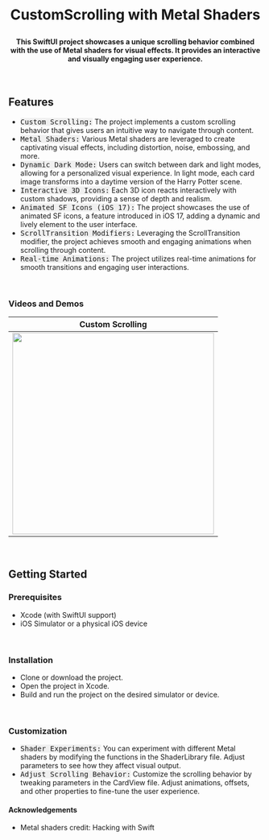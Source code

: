 # <p align="center"><b>CustomScrolling with Metal Shaders</b></p>


#### <p align="center"> This SwiftUI project showcases a unique scrolling behavior combined with the use of Metal shaders for visual effects. It provides an interactive and visually engaging user experience.
</p>

<br>

## **Features**
- <kbd style="background-color: #f0f0f0">Custom Scrolling:</kbd> The project implements a custom scrolling behavior that gives users an intuitive way to navigate through content.
- <kbd style="background-color: #f0f0f0">Metal Shaders:</kbd> Various Metal shaders are leveraged to create captivating visual effects, including distortion, noise, embossing, and more.
- <kbd style="background-color: #f0f0f0">Dynamic Dark Mode:</kbd> Users can switch between dark and light modes, allowing for a personalized visual experience. In light mode, each card image transforms into a daytime version of the Harry Potter scene.
- <kbd style="background-color: #f0f0f0">Interactive 3D Icons:</kbd> Each 3D icon reacts interactively with custom shadows, providing a sense of depth and realism.
- <kbd style="background-color: #f0f0f0">Animated SF Icons (iOS 17):</kbd> The project showcases the use of animated SF icons, a feature introduced in iOS 17, adding a dynamic and lively element to the user interface.
- <kbd style="background-color: #f0f0f0">ScrollTransition Modifiers:</kbd> Leveraging the ScrollTransition modifier, the project achieves smooth and engaging animations when scrolling through content.
- <kbd style="background-color: #f0f0f0">Real-time Animations:</kbd> The project utilizes real-time animations for smooth transitions and engaging user interactions.

<br>

### **Videos and Demos**

| Custom Scrolling |
|:---------------:|
|<img width="400" src="https://github.com/ZelynaFarrell/CustomScrolling/assets/117409535/c3642f69-8b1e-4cf2-9809-ea551c9620f1">|


<br>

## **Getting Started**

### **Prerequisites**
- Xcode (with SwiftUI support)
- iOS Simulator or a physical iOS device

<br>

### **Installation**
- Clone or download the project.
- Open the project in Xcode.
- Build and run the project on the desired simulator or device.

<br>

### **Customization**
- <kbd style="background-color: #f0f0f0">Shader Experiments:</kbd> You can experiment with different Metal shaders by modifying the functions in the ShaderLibrary file. Adjust parameters to see how they affect visual output.
- <kbd style="background-color: #f0f0f0">Adjust Scrolling Behavior:</kbd> Customize the scrolling behavior by tweaking parameters in the CardView file. Adjust animations, offsets, and other properties to fine-tune the user experience.

#### **Acknowledgements**
- Metal shaders credit: Hacking with Swift
